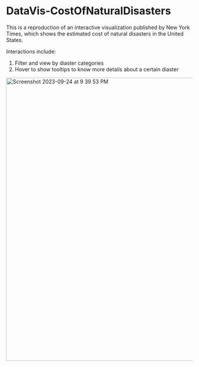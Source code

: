 # DataVis-CostOfNaturalDisasters

This is a reproduction of an interactive visualization published by New York Times, which shows the estimated cost of natural disasters in the United States. 

Interactions include: 
1. Filter and view by diaster categories
2. Hover to show tooltips to know more details about a certain diaster
<img width="763" alt="Screenshot 2023-09-24 at 9 39 53 PM" src="https://github.com/h-karyn/DataVis-CostOfNaturalDisasters/assets/63256192/8964c20c-be4d-4ee4-a3f6-f18b6dae6316">
